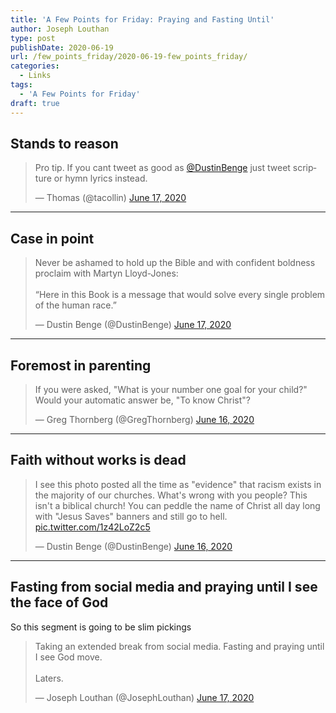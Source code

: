 ```yaml
---
title: 'A Few Points for Friday: Praying and Fasting Until'
author: Joseph Louthan
type: post
publishDate: 2020-06-19
url: /few_points_friday/2020-06-19-few_points_friday/
categories:
  - Links
tags:
  - 'A Few Points for Friday'
draft: true
---
```


## Stands to reason

<blockquote class="twitter-tweet"><p lang="en" dir="ltr">Pro tip. If you cant tweet as good as <a href="https://twitter.com/DustinBenge?ref_src=twsrc%5Etfw">@DustinBenge</a> just tweet scripture or hymn lyrics instead.</p>&mdash; Thomas (@tacollin) <a href="https://twitter.com/tacollin/status/1273088039208787968?ref_src=twsrc%5Etfw">June 17, 2020</a></blockquote> <script async src="https://platform.twitter.com/widgets.js" charset="utf-8"></script>

------

## Case in point

<blockquote class="twitter-tweet"><p lang="en" dir="ltr">Never be ashamed to hold up the Bible and with confident boldness proclaim with Martyn Lloyd-Jones:<br><br>“Here in this Book is a message that would solve every single problem of the human race.”</p>&mdash; Dustin Benge (@DustinBenge) <a href="https://twitter.com/DustinBenge/status/1273227698001915904?ref_src=twsrc%5Etfw">June 17, 2020</a></blockquote> <script async src="https://platform.twitter.com/widgets.js" charset="utf-8"></script>

------

## Foremost in parenting

<blockquote class="twitter-tweet"><p lang="en" dir="ltr">If you were asked, &quot;What is your number one goal for your child?&quot;<br>Would your automatic answer be, &quot;To know Christ&quot;?</p>&mdash; Greg Thornberg (@GregThornberg) <a href="https://twitter.com/GregThornberg/status/1273040337028575232?ref_src=twsrc%5Etfw">June 16, 2020</a></blockquote> <script async src="https://platform.twitter.com/widgets.js" charset="utf-8"></script>

------

## Faith without works is dead

<blockquote class="twitter-tweet"><p lang="en" dir="ltr">I see this photo posted all the time as &quot;evidence&quot; that racism exists in the majority of our churches. What&#39;s wrong with you people? This isn&#39;t a biblical church! You can peddle the name of Christ all day long with &quot;Jesus Saves&quot; banners and still go to hell. <a href="https://t.co/1z42LoZ2c5">pic.twitter.com/1z42LoZ2c5</a></p>&mdash; Dustin Benge (@DustinBenge) <a href="https://twitter.com/DustinBenge/status/1272912095806402567?ref_src=twsrc%5Etfw">June 16, 2020</a></blockquote> <script async src="https://platform.twitter.com/widgets.js" charset="utf-8"></script>

------

## Fasting from social media and praying until I see the face of God

So this segment is going to be slim pickings

<blockquote class="twitter-tweet"><p lang="en" dir="ltr">Taking an extended break from social media. Fasting and praying until I see God move. <br><br>Laters.</p>&mdash; Joseph Louthan (@JosephLouthan) <a href="https://twitter.com/JosephLouthan/status/1273265708315672578?ref_src=twsrc%5Etfw">June 17, 2020</a></blockquote> <script async src="https://platform.twitter.com/widgets.js" charset="utf-8"></script>

